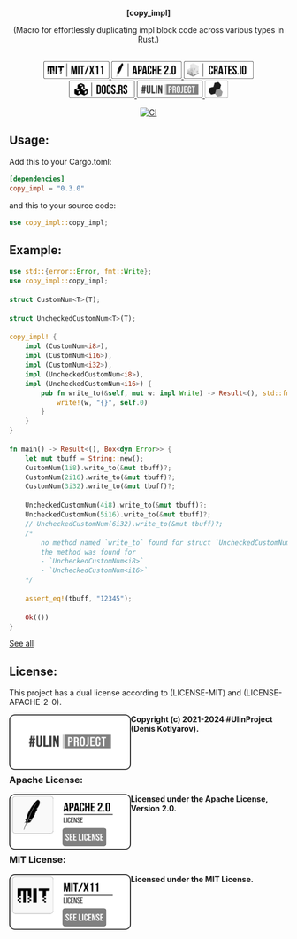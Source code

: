 <div id="header" align="center">

  <b>[copy_impl]</b>
  
  (Macro for effortlessly duplicating impl block code across various types in Rust.)
  </br></br>

<div id="badges">
  <a href="./LICENSE-MIT">
    <img src="https://github.com/UlinProject/img/blob/main/short_70/mit.png" alt="mit" style="height: 32px; max-width: 100%;"/>
  </a>
  <a href="./LICENSE-APACHE">
    <img src="https://github.com/UlinProject/img/blob/main/short_70/apache2.png" alt="apache2" style="height: 32px; max-width: 100%;"/>
  </a>
  <a href="https://crates.io/copy_impl">
    <img src="https://github.com/UlinProject/img/blob/main/short_70/cratesio.png" alt="cratesio" style="height: 32px; max-width: 100%;"/>
  </a>
  <a href="https://doc.rs/copy_impl">
    <img src="https://github.com/UlinProject/img/blob/main/short_70/docrs.png" alt="docrs" style="height: 32px; max-width: 100%;"/>
  </a>
  <a href="https://github.com/denisandroid">
    <img src="https://github.com/UlinProject/img/blob/main/short_70/uproject.png" alt="uproject" style="height: 32px; max-width: 100%;"/>
  </a>
  <a href="https://github.com/clucompany">
    <img src="https://github.com/UlinProject/img/blob/main/short_70/clulab.png" alt="clulab" style="height: 32px; max-width: 100%;"/>
  </a>
	
  [![CI](https://github.com/clucompany/copy_impl/actions/workflows/CI.yml/badge.svg?event=push)](https://github.com/clucompany/copy_impl/actions/workflows/CI.yml) 


</div>
</div>

## Usage:

Add this to your Cargo.toml:

```toml
[dependencies]
copy_impl = "0.3.0"
```

and this to your source code:
```rust
use copy_impl::copy_impl;
```

## Example:

```rust
use std::{error::Error, fmt::Write};
use copy_impl::copy_impl;

struct CustomNum<T>(T);

struct UncheckedCustomNum<T>(T);

copy_impl! {
	impl (CustomNum<i8>),
	impl (CustomNum<i16>),
	impl (CustomNum<i32>),
	impl (UncheckedCustomNum<i8>),
	impl (UncheckedCustomNum<i16>) {
		pub fn write_to(&self, mut w: impl Write) -> Result<(), std::fmt::Error> {
			write!(w, "{}", self.0)
		}
	}
}

fn main() -> Result<(), Box<dyn Error>> {
	let mut tbuff = String::new();
	CustomNum(1i8).write_to(&mut tbuff)?;
	CustomNum(2i16).write_to(&mut tbuff)?;
	CustomNum(3i32).write_to(&mut tbuff)?;
	
	UncheckedCustomNum(4i8).write_to(&mut tbuff)?;
	UncheckedCustomNum(5i16).write_to(&mut tbuff)?;
	// UncheckedCustomNum(6i32).write_to(&mut tbuff)?;
	/*
		no method named `write_to` found for struct `UncheckedCustomNum<i32>` in the current scope
		the method was found for
		- `UncheckedCustomNum<i8>`
		- `UncheckedCustomNum<i16>`
	*/
	
	assert_eq!(tbuff, "12345");
	
	Ok(())
}
```

<a href="https://github.com/clucompany/copy_impl/tree/master/examples">
  See all
</a>

## License:
This project has a dual license according to (LICENSE-MIT) and (LICENSE-APACHE-2-0).

<div align="left">
  <a href="https://github.com/denisandroid">
    <img align="left" src="https://github.com/UlinProject/img/blob/main/block_450_220/uproject.png" alt="uproject" style="height: 100px; width: 220px;"/>
  </a>
  
  <b>Copyright (c) 2021-2024 #UlinProject (Denis Kotlyarov).</b>
  </br></br></br></br>
</div>

### Apache License:
<div align="left">
  <a href="https://www.apache.org/licenses/LICENSE-2.0">
    <img align="left" src="https://github.com/UlinProject/img/blob/main/block_450_220/apache2.png" alt="apache2" style="height: 100px; width: 220px;"/>
  </a>
  
  <b>Licensed under the Apache License, Version 2.0.</b>
  </br></br></br></br>
</div>

### MIT License:
<div align="left">
  <a href="https://mit-license.org/">
    <img align="left" src="https://github.com/UlinProject/img/blob/main/block_450_220/mit.png" alt="mit" style="height: 100px; width: 220px;"/>
  </a>
  
  <b>Licensed under the MIT License.</b>
  </br></br></br></br>
</div>

